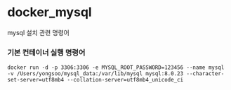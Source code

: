 # docker_mysql
mysql 설치 관련 명령어

### 기본 컨테이너 실행 명령어

```
docker run -d -p 3306:3306 -e MYSQL_ROOT_PASSWORD=123456 --name mysql -v /Users/yongsoo/mysql_data:/var/lib/mysql mysql:8.0.23 --character-set-server=utf8mb4 --collation-server=utf8mb4_unicode_ci
```

